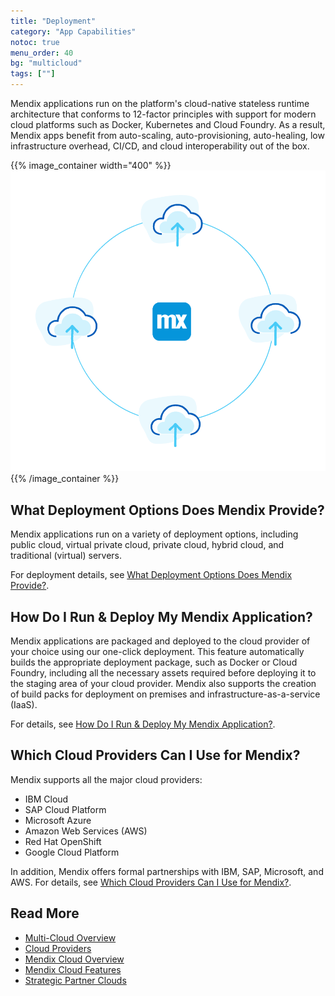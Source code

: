 ```yaml
---
title: "Deployment"
category: "App Capabilities"
notoc: true
menu_order: 40
bg: "multicloud"
tags: [""]
---
```


Mendix applications run on the platform's cloud-native stateless runtime architecture that conforms to 12-factor principles with support for modern cloud platforms such as Docker, Kubernetes and Cloud Foundry. As a result, Mendix apps benefit from auto-scaling, auto-provisioning, auto-healing, low infrastructure overhead, CI/CD, and cloud interoperability out of the box.

{{% image_container width="400" %}}
![](attachments/deployment-overview.png)
{{% /image_container %}}

## What Deployment Options Does Mendix Provide?

Mendix applications run on a variety of deployment options, including public cloud, virtual private cloud, private cloud, hybrid cloud, and traditional (virtual) servers. 

For deployment details, see [What Deployment Options Does Mendix Provide?](multi-cloud-overview#deployment-options).

## How Do I Run & Deploy My Mendix Application?

Mendix applications are packaged and deployed to the cloud provider of your choice using our one-click deployment. This feature automatically builds the appropriate deployment package, such as Docker or Cloud Foundry, including all the necessary assets required before deploying it to the staging area of your cloud provider. Mendix also supports the creation of build packs for deployment on premises and infrastructure-as-a-service (IaaS).

For details, see [How Do I Run & Deploy My Mendix Application?](multi-cloud-overview#run-deploy).

## Which Cloud Providers Can I Use for Mendix?

Mendix supports all the major cloud providers:

* IBM Cloud 
* SAP Cloud Platform 
* Microsoft Azure
* Amazon Web Services (AWS)
* Red Hat OpenShift
* Google Cloud Platform

In addition, Mendix offers formal partnerships with IBM, SAP, Microsoft, and AWS. For details, see [Which Cloud Providers Can I Use for Mendix?](cloud-providers#which-cloud).

## Read More

* [Multi-Cloud Overview](multi-cloud-overview)
* [Cloud Providers](cloud-providers)
* [Mendix Cloud Overview](mendix-cloud-overview)
* [Mendix Cloud Features](mendix-cloud-features)
* [Strategic Partner Clouds](strategic-partner-cloud)
